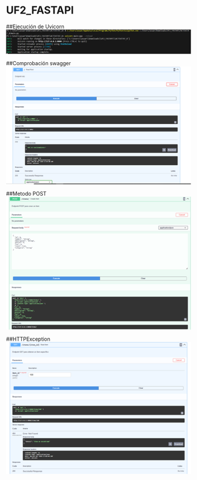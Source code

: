 # UF2_FASTAPI

##Ejecución de Uvicorn
![uvicorn](img/uvicornMain.PNG)

##Comprobación swagger
![swagger](img/swagger.PNG)

##Metodo POST
![post](img/metodoPost.PNG)

##HTTPException
![not_found](img/httpExeption.PNG)
